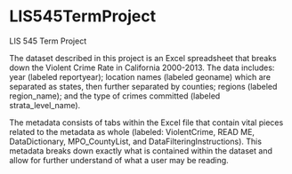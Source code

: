 # LIS545TermProject
LIS 545 Term Project

The dataset described in this project is an Excel spreadsheet that breaks down the Violent Crime Rate in California 2000-2013. The data includes: year (labeled reportyear); location names (labeled geoname) which are separated as states, then further separated by counties; regions (labeled region_name); and the type of crimes committed (labeled strata_level_name).

The metadata consists of tabs within the Excel file that contain vital pieces related to the metadata as whole (labeled: ViolentCrime, READ ME, DataDictionary, MPO_CountyList, and DataFilteringInstructions). This metadata breaks down exactly what is contained within the dataset and allow for further understand of what a user may be reading.
